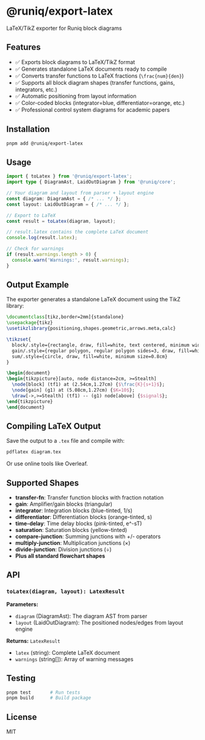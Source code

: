 # @runiq/export-latex

LaTeX/TikZ exporter for Runiq block diagrams

## Features

- ✅ Exports block diagrams to LaTeX/TikZ format
- ✅ Generates standalone LaTeX documents ready to compile
- ✅ Converts transfer functions to LaTeX fractions (`\frac{num}{den}`)
- ✅ Supports all block diagram shapes (transfer functions, gains, integrators, etc.)
- ✅ Automatic positioning from layout information
- ✅ Color-coded blocks (integrator=blue, differentiator=orange, etc.)
- ✅ Professional control system diagrams for academic papers

## Installation

```bash
pnpm add @runiq/export-latex
```

## Usage

```typescript
import { toLatex } from '@runiq/export-latex';
import type { DiagramAst, LaidOutDiagram } from '@runiq/core';

// Your diagram and layout from parser + layout engine
const diagram: DiagramAst = { /* ... */ };
const layout: LaidOutDiagram = { /* ... */ };

// Export to LaTeX
const result = toLatex(diagram, layout);

// result.latex contains the complete LaTeX document
console.log(result.latex);

// Check for warnings
if (result.warnings.length > 0) {
  console.warn('Warnings:', result.warnings);
}
```

## Output Example

The exporter generates a standalone LaTeX document using the TikZ library:

```latex
\documentclass[tikz,border=2mm]{standalone}
\usepackage{tikz}
\usetikzlibrary{positioning,shapes.geometric,arrows.meta,calc}

\tikzset{
  block/.style={rectangle, draw, fill=white, text centered, minimum width=2cm, minimum height=1cm},
  gain/.style={regular polygon, regular polygon sides=3, draw, fill=white},
  sum/.style={circle, draw, fill=white, minimum size=0.8cm}
}

\begin{document}
\begin{tikzpicture}[auto, node distance=2cm, >=Stealth]
  \node[block] (tf1) at (2.54cm,1.27cm) {$\frac{K}{s+1}$};
  \node[gain] (g1) at (5.08cm,1.27cm) {$K=10$};
  \draw[->,>=Stealth] (tf1) -- (g1) node[above] {$signal$};
\end{tikzpicture}
\end{document}
```

## Compiling LaTeX Output

Save the output to a `.tex` file and compile with:

```bash
pdflatex diagram.tex
```

Or use online tools like Overleaf.

## Supported Shapes

- **transfer-fn**: Transfer function blocks with fraction notation
- **gain**: Amplifier/gain blocks (triangular)
- **integrator**: Integration blocks (blue-tinted, 1/s)
- **differentiator**: Differentiation blocks (orange-tinted, s)
- **time-delay**: Time delay blocks (pink-tinted, e^-sT)
- **saturation**: Saturation blocks (yellow-tinted)
- **compare-junction**: Summing junctions with +/- operators
- **multiply-junction**: Multiplication junctions (×)
- **divide-junction**: Division junctions (÷)
- **Plus all standard flowchart shapes**

## API

### `toLatex(diagram, layout): LatexResult`

**Parameters:**
- `diagram` (DiagramAst): The diagram AST from parser
- `layout` (LaidOutDiagram): The positioned nodes/edges from layout engine

**Returns:** `LatexResult`
- `latex` (string): Complete LaTeX document
- `warnings` (string[]): Array of warning messages

## Testing

```bash
pnpm test       # Run tests
pnpm build      # Build package
```

## License

MIT
